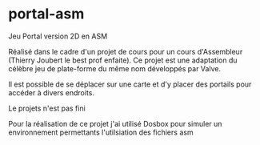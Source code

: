 # portal-asm
Jeu Portal version 2D en ASM

Réalisé dans le cadre d'un projet de cours pour un cours d'Assembleur (Thierry Joubert le best prof enfaite).
Ce projet est une adaptation du célèbre jeu de plate-forme du même nom développés par Valve.

Il est possible de se déplacer sur une carte et d'y placer des portails pour accéder à divers endroits.

Le projets n'est pas fini

Pour la réalisation de ce projet j'ai utilisé Dosbox pour simuler un environnement permettants l'utilsiation des fichiers asm
